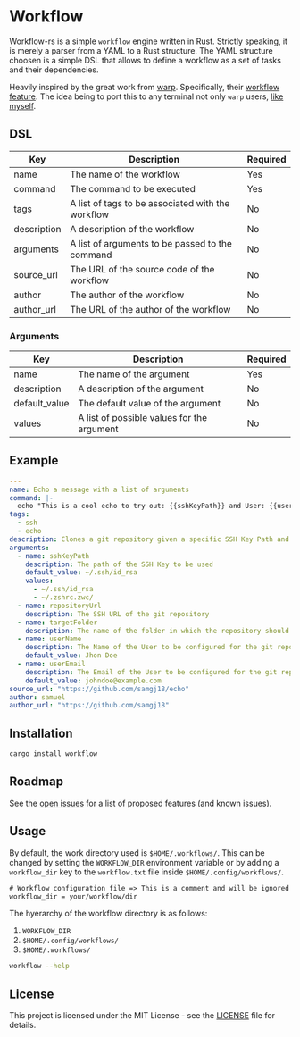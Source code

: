 # Workflow

Workflow-rs is a simple `workflow` engine written in Rust. Strictly speaking, it is merely
a parser from a YAML to a Rust structure. The YAML structure choosen is a simple DSL that
allows to define a workflow as a set of tasks and their dependencies. 

Heavily inspired by the great work from [warp](https://docs.warp.dev/getting-started/readme).
Specifically, their [workflow feature](https://docs.warp.dev/features/entry/yaml-workflows).
The idea being to port this to any terminal not only `warp` users, [like myself](https://sw.kovidgoyal.net/kitty/).

## DSL
| Key | Description | Required |
| --- | --- | --- |
| name | The name of the workflow | Yes |
| command | The command to be executed | Yes |
| tags | A list of tags to be associated with the workflow | No |
| description | A description of the workflow | No |
| arguments | A list of arguments to be passed to the command | No |
| source_url | The URL of the source code of the workflow | No |
| author | The author of the workflow | No | | |
| author_url | The URL of the author of the workflow | No |

### Arguments
| Key | Description | Required |
| --- | --- | --- |
| name | The name of the argument | Yes |
| description | A description of the argument | No |
| default_value | The default value of the argument | No |
| values | A list of possible values for the argument | No |

## Example

```yaml
---
name: Echo a message with a list of arguments
command: |-
  echo "This is a cool echo to try out: {{sshKeyPath}} and User: {{userName}} <{{userEmail}}>"
tags:
  - ssh
  - echo
description: Clones a git repository given a specific SSH Key Path and configures it to use the desired Name and Email
arguments:
  - name: sshKeyPath
    description: The path of the SSH Key to be used
    default_value: ~/.ssh/id_rsa
    values:
      - ~/.ssh/id_rsa
      - ~/.zshrc.zwc/
  - name: repositoryUrl
    description: The SSH URL of the git repository
  - name: targetFolder
    description: The name of the folder in which the repository should be cloned into
  - name: userName
    description: The Name of the User to be configured for the git repository
    default_value: Jhon Doe
  - name: userEmail
    description: The Email of the User to be configured for the git repository
    default_value: johndoe@example.com
source_url: "https://github.com/samgj18/echo"
author: samuel
author_url: "https://github.com/samgj18"
```

## Installation

```bash
cargo install workflow
```

## Roadmap

See the [open issues]([https://github.com/samgj18/workflow-rs/issues](https://github.com/samgj18/workflow-rs/issues?q=is%3Aopen+is%3Aissue+author%3Asamgj18+label%3Aenhancement)) for a list of proposed features (and known issues).

## Usage

By default, the work directory used is `$HOME/.workflows/`. This can be changed by setting the `WORKFLOW_DIR` environment variable
or by adding a `workflow_dir` key to the `workflow.txt` file inside `$HOME/.config/workflows/`.

```txt
# Workflow configuration file => This is a comment and will be ignored
workflow_dir = your/workflow/dir
```

The hyerarchy of the workflow directory is as follows:

1. `WORKFLOW_DIR`
2. `$HOME/.config/workflows/`
3. `$HOME/.workflows/`

```bash
workflow --help 
```

## License

This project is licensed under the MIT License - see the [LICENSE](LICENSE) file for details.
